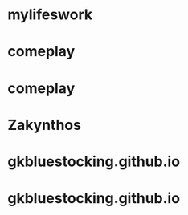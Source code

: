 # mylifeswork
# comeplay
# comeplay
# Zakynthos
# gkbluestocking.github.io
# gkbluestocking.github.io
